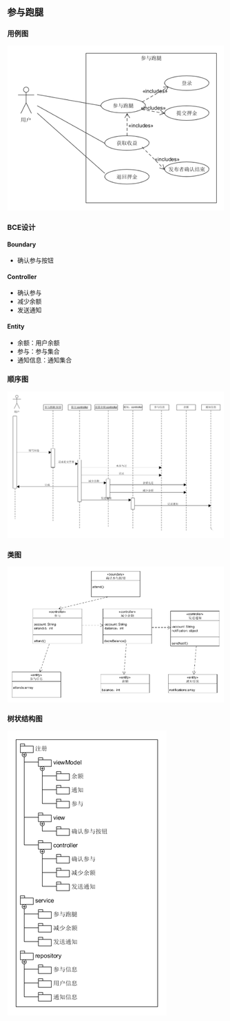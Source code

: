 ## 参与跑腿

### 用例图

![](./../pic/attendFavor.png)

### BCE设计

#### Boundary

- 确认参与按钮

#### Controller

- 确认参与
- 减少余额
- 发送通知

#### Entity

- 余额：用户余额
- 参与：参与集合
- 通知信息：通知集合

### 顺序图

![](./../pic/bce/attendSD.png)

### 类图

![](./../pic/bce/attendC.png)

### 树状结构图

![](./../pic/bce/attendB.png)

